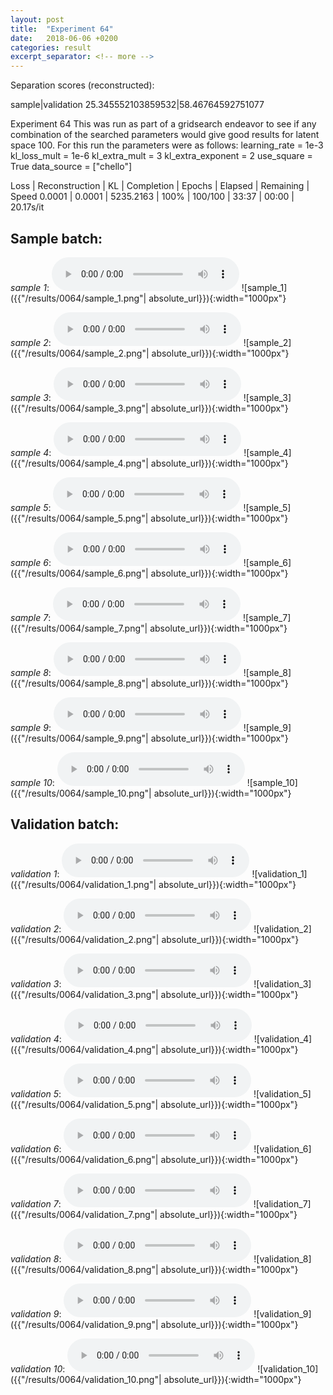 ```yaml
---
layout: post
title:  "Experiment 64"
date:   2018-06-06 +0200
categories: result
excerpt_separator: <!-- more -->
---
```

Separation scores (reconstructed):

sample|validation
25.345552103859532|58.46764592751077
<!-- more -->
Experiment 64
This was run as part of a gridsearch endeavor to see if any combination of the searched parameters would give good results for latent space 100.
For this run the parameters were as follows:
learning_rate = 1e-3
kl_loss_mult = 1e-6
kl_extra_mult = 3
kl_extra_exponent = 2
use_square = True
data_source = ["chello"]

Loss | Reconstruction | KL | Completion | Epochs | Elapsed | Remaining | Speed
0.0001 | 0.0001 | 5235.2163 | 100% | 100/100 | 33:37 | 00:00 | 20.17s/it

## **Sample batch**:
_sample 1_:
<audio src="/ResultsOverview/results/0064/sample_1.wav" controls preload></audio>
![sample_1]({{"/results/0064/sample_1.png"| absolute_url}}){:width="1000px"}

_sample 2_:
<audio src="/ResultsOverview/results/0064/sample_2.wav" controls preload></audio>
![sample_2]({{"/results/0064/sample_2.png"| absolute_url}}){:width="1000px"}

_sample 3_:
<audio src="/ResultsOverview/results/0064/sample_3.wav" controls preload></audio>
![sample_3]({{"/results/0064/sample_3.png"| absolute_url}}){:width="1000px"}

_sample 4_:
<audio src="/ResultsOverview/results/0064/sample_4.wav" controls preload></audio>
![sample_4]({{"/results/0064/sample_4.png"| absolute_url}}){:width="1000px"}

_sample 5_:
<audio src="/ResultsOverview/results/0064/sample_5.wav" controls preload></audio>
![sample_5]({{"/results/0064/sample_5.png"| absolute_url}}){:width="1000px"}

_sample 6_:
<audio src="/ResultsOverview/results/0064/sample_6.wav" controls preload></audio>
![sample_6]({{"/results/0064/sample_6.png"| absolute_url}}){:width="1000px"}

_sample 7_:
<audio src="/ResultsOverview/results/0064/sample_7.wav" controls preload></audio>
![sample_7]({{"/results/0064/sample_7.png"| absolute_url}}){:width="1000px"}

_sample 8_:
<audio src="/ResultsOverview/results/0064/sample_8.wav" controls preload></audio>
![sample_8]({{"/results/0064/sample_8.png"| absolute_url}}){:width="1000px"}

_sample 9_:
<audio src="/ResultsOverview/results/0064/sample_9.wav" controls preload></audio>
![sample_9]({{"/results/0064/sample_9.png"| absolute_url}}){:width="1000px"}

_sample 10_:
<audio src="/ResultsOverview/results/0064/sample_10.wav" controls preload></audio>
![sample_10]({{"/results/0064/sample_10.png"| absolute_url}}){:width="1000px"}

## **Validation batch**:
_validation 1_:
<audio src="/ResultsOverview/results/0064/validation_1.wav" controls preload></audio>
![validation_1]({{"/results/0064/validation_1.png"| absolute_url}}){:width="1000px"}

_validation 2_:
<audio src="/ResultsOverview/results/0064/validation_2.wav" controls preload></audio>
![validation_2]({{"/results/0064/validation_2.png"| absolute_url}}){:width="1000px"}

_validation 3_:
<audio src="/ResultsOverview/results/0064/validation_3.wav" controls preload></audio>
![validation_3]({{"/results/0064/validation_3.png"| absolute_url}}){:width="1000px"}

_validation 4_:
<audio src="/ResultsOverview/results/0064/validation_4.wav" controls preload></audio>
![validation_4]({{"/results/0064/validation_4.png"| absolute_url}}){:width="1000px"}

_validation 5_:
<audio src="/ResultsOverview/results/0064/validation_5.wav" controls preload></audio>
![validation_5]({{"/results/0064/validation_5.png"| absolute_url}}){:width="1000px"}

_validation 6_:
<audio src="/ResultsOverview/results/0064/validation_6.wav" controls preload></audio>
![validation_6]({{"/results/0064/validation_6.png"| absolute_url}}){:width="1000px"}

_validation 7_:
<audio src="/ResultsOverview/results/0064/validation_7.wav" controls preload></audio>
![validation_7]({{"/results/0064/validation_7.png"| absolute_url}}){:width="1000px"}

_validation 8_:
<audio src="/ResultsOverview/results/0064/validation_8.wav" controls preload></audio>
![validation_8]({{"/results/0064/validation_8.png"| absolute_url}}){:width="1000px"}

_validation 9_:
<audio src="/ResultsOverview/results/0064/validation_9.wav" controls preload></audio>
![validation_9]({{"/results/0064/validation_9.png"| absolute_url}}){:width="1000px"}

_validation 10_:
<audio src="/ResultsOverview/results/0064/validation_10.wav" controls preload></audio>
![validation_10]({{"/results/0064/validation_10.png"| absolute_url}}){:width="1000px"}

